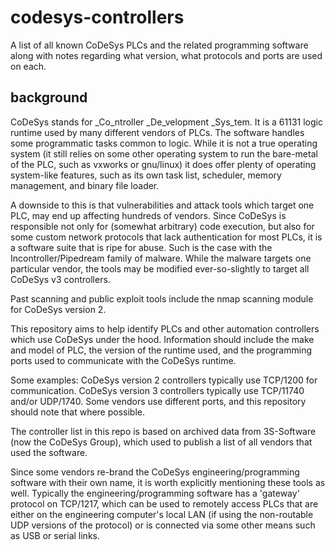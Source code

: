 # codesys-controllers
A list of all known CoDeSys PLCs and the related programming software along with notes regarding what version, what protocols and ports are used on each.
## background
CoDeSys stands for _Co_ntroller _De_velopment _Sys_tem. It is a 61131 logic runtime used by many different vendors of PLCs. The software handles some programmatic tasks common to logic. While it is not a true operating system (it still relies on some other operating system to run the bare-metal of the PLC, such as vxworks or gnu/linux) it does offer plenty of operating system-like features, such as its own task list, scheduler, memory management, and binary file loader.

A downside to this is that vulnerabilities and attack tools which target one PLC, may end up affecting hundreds of vendors. Since CoDeSys is responsible not only for (somewhat arbitrary) code execution, but also for some custom network protocols that lack authentication for most PLCs, it is a software suite that is ripe for abuse. Such is the case with the Incontroller/Pipedream family of malware. While the malware targets one particular vendor, the tools may be modified ever-so-slightly to target all CoDeSys v3 controllers.

Past scanning and public exploit tools include the nmap scanning module for CoDeSys version 2.

This repository aims to help identify PLCs and other automation controllers which use CoDeSys under the hood. Information should include the make and model of PLC, the version of the runtime used, and the programming ports used to communicate with the CoDeSys runtime.

Some examples: CoDeSys version 2 controllers typically use TCP/1200 for communication. CoDeSys version 3 controllers typically use TCP/11740 and/or UDP/1740. Some vendors use different ports, and this repository should note that where possible.

The controller list in this repo is based on archived data from 3S-Software (now the CoDeSys Group), which used to publish a list of all vendors that used the software.

Since some vendors re-brand the CoDeSys engineering/programming software with their own name, it is worth explicitly mentioning these tools as well. Typically the engineering/programming software has a 'gateway' protocol on TCP/1217, which can be used to remotely access PLCs that are either on the engineering computer's local LAN (if using the non-routable UDP versions of the protocol) or is connected via some other means such as USB or serial links.
